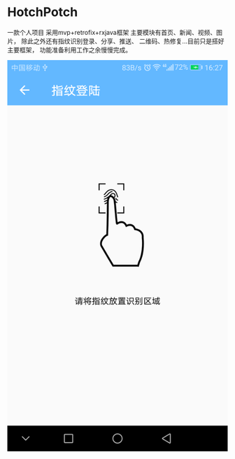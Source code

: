# HotchPotch
一款个人项目
采用mvp+retrofix+rxjava框架
主要模块有首页、新闻、视频、图片，
除此之外还有指纹识别登录、分享、推送、
二维码、热修复...目前只是搭好主要框架，
功能准备利用工作之余慢慢完成。

![screenshots](https://raw.githubusercontent.com/TenzLiu/HotchPotch/master/screenshots/finger_print_login.png)


